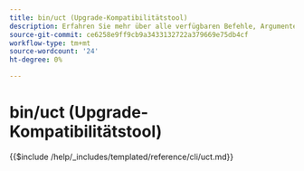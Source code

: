 ```yaml
---
title: bin/uct (Upgrade-Kompatibilitätstool)
description: Erfahren Sie mehr über alle verfügbaren Befehle, Argumente und Optionen für das Befehlszeilen-Tool bin/uct .
source-git-commit: ce6258e9ff9cb9a3433132722a379669e75db4cf
workflow-type: tm+mt
source-wordcount: '24'
ht-degree: 0%

---
```


# bin/uct (Upgrade-Kompatibilitätstool)

{{$include /help/_includes/templated/reference/cli/uct.md}}
